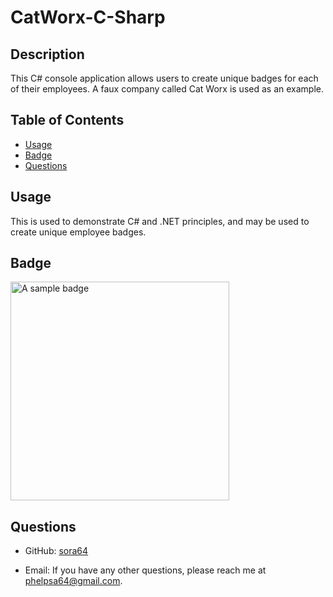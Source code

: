 
  # CatWorx-C-Sharp

  ## Description

  This C# console application allows users to create unique badges for each of their employees. A faux company called Cat Worx is used as an example.

  ## Table of Contents

  - [Usage](#usage)
  - [Badge](#badge)
  - [Questions](#questions)

  ## Usage

  This is used to demonstrate C# and .NET principles, and may be used to create unique employee badges.

  ## Badge
  <img src="data/employeeBadge.png" alt="A sample badge" width="350"/>


  ## Questions

  - GitHub: [sora64](https://github.com/sora64/)

  - Email: If you have any other questions, please reach me at [phelpsa64@gmail.com](mailto:phelpsa64@gmail.com).


  